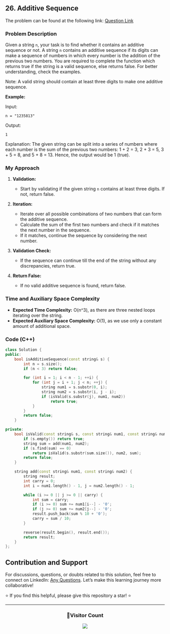 ## 26. Additive Sequence

The problem can be found at the following link: [Question Link](https://www.geeksforgeeks.org/problems/additive-sequence/1)

### Problem Description

Given a string `n`, your task is to find whether it contains an additive sequence or not. A string `n` contains an additive sequence if its digits can make a sequence of numbers in which every number is the addition of the previous two numbers. You are required to complete the function which returns true if the string is a valid sequence, else returns false. For better understanding, check the examples.

Note: A valid string should contain at least three digits to make one additive sequence.

**Example:**

Input:

```
n = "1235813"
```

Output:

```
1
```

Explanation:
The given string can be split into a series of numbers where each number is the sum of the previous two numbers:
1 + 2 = 3, 2 + 3 = 5, 3 + 5 = 8, and 5 + 8 = 13. Hence, the output would be 1 (true).

### My Approach

1. **Validation:**

   - Start by validating if the given string `n` contains at least three digits. If not, return false.

2. **Iteration:**

   - Iterate over all possible combinations of two numbers that can form the additive sequence.
   - Calculate the sum of the first two numbers and check if it matches the next number in the sequence.
   - If it matches, continue the sequence by considering the next number.

3. **Validation Check:**

   - If the sequence can continue till the end of the string without any discrepancies, return true.

4. **Return False:**
   - If no valid additive sequence is found, return false.

### Time and Auxiliary Space Complexity

- **Expected Time Complexity:** O(n^3), as there are three nested loops iterating over the string.
- **Expected Auxiliary Space Complexity:** O(1), as we use only a constant amount of additional space.

### Code (C++)

```cpp
class Solution {
public:
    bool isAdditiveSequence(const string& s) {
        int n = s.size();
        if (n < 3) return false;

        for (int i = 1; i < n - 1; ++i) {
            for (int j = i + 1; j < n; ++j) {
                string num1 = s.substr(0, i);
                string num2 = s.substr(i, j - i);
                if (isValid(s.substr(j), num1, num2))
                    return true;
            }
        }
        return false;
    }

private:
    bool isValid(const string& s, const string& num1, const string& num2) {
        if (s.empty()) return true;
        string sum = add(num1, num2);
        if (s.find(sum) == 0)
            return isValid(s.substr(sum.size()), num2, sum);
        return false;
    }

    string add(const string& num1, const string& num2) {
        string result;
        int carry = 0;
        int i = num1.length() - 1, j = num2.length() - 1;

        while (i >= 0 || j >= 0 || carry) {
            int sum = carry;
            if (i >= 0) sum += num1[i--] - '0';
            if (j >= 0) sum += num2[j--] - '0';
            result.push_back(sum % 10 + '0');
            carry = sum / 10;
        }

        reverse(result.begin(), result.end());
        return result;
    }
};
```

## Contribution and Support

For discussions, questions, or doubts related to this solution, feel free to connect on LinkedIn: [Any Questions](https://www.linkedin.com/in/patel-hetkumar-sandipbhai-8b110525a/). Let’s make this learning journey more collaborative!

⭐ If you find this helpful, please give this repository a star! ⭐

---

<div align="center">
  <h3><b>📍Visitor Count</b></h3>
</div>

<p align="center">
  <img src="https://visitor-badge.laobi.icu/badge?page_id=Hunterdii.GeeksforGeeks-POTD" />
</p>
